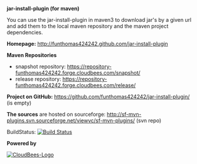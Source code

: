**jar-install-plugin (for maven)**

You can use the jar-install-plugin in maven3 to download jar's by a given url 
and add them to the local maven repository and the maven project dependencies.

**Homepage:** http://funthomas424242.github.com/jar-install-plugin

**Maven Repositories**

 - snapshot repository: https://repository-funthomas424242.forge.cloudbees.com/snapshot/
 - release repository: https://repository-funthomas424242.forge.cloudbees.com/release/

**Project on GitHub:** https://github.com/funthomas424242/jar-install-plugin/ (is empty)

**The sources** are hosted on sourceforge: 
http://sf-mvn-plugins.svn.sourceforge.net/viewvc/sf-mvn-plugins/ (svn repo)

BuildStatus: [![Build Status](https://funthomas424242.ci.cloudbees.com/job/jar-install-plugin/badge/icon)](https://funthomas424242.ci.cloudbees.com/job/jar-install-plugin/)

**Powered by**

[![CloudBees-Logo](http://www.cloudbees.com/sites/default/files/Button-Powered-by-CB.png)](http://www.cloudbees.com)

